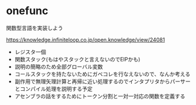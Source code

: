 # onefunc
関数型言語を実装しよう

https://knowledge.infiniteloop.co.jp/open.knowledge/view/24081

- レジスタ一個
- 関数スタック(もはやスタックと言えないのでEIPかも)
- 説明の簡略のため全部グローバル変数
- コールスタックを持たないためにガベコレを行なえないので、なんか考える
- 副作用で無理矢理計算と再帰に近い処理するのでインタプリタからパーサーとコンパイル処理を説明する予定
- アセンブラの話をするためにトークン分割と一対一対応の関数を定義する
